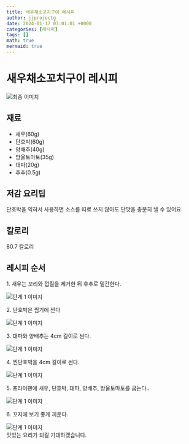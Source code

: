 ```yaml
---
title: 새우채소꼬치구이 레시피
author: jjprojectg
date: 2024-01-17 03:01:01 +0000
categories: [레시피]
tags: []
math: true
mermaid: true
---
```

<meta name="og:type" content="website"/>
<meta charset="UTF-8"/>
<div class="header">
  <h1>새우채소꼬치구이 레시피</h1>
</div>

<div class="container my-4">
  <div class="row">
    <div class="col-12 col-md-6">
      <div class="recipe-image">
        <img src="http://www.foodsafetykorea.go.kr/uploadimg/cook/10_01081_2.png" class="step-image" alt="최종 이미지"/>
      </div>
    </div>
    <div class="col-12 col-md-6">
      <div class="ingredients">
        <h2>재료</h2>
        <ul class="card">
          <li> 새우(60g) </li>
          <li>  단호박(60g) </li>
          <li>  양배추(40g) </li>
          <li> 방울토마토(35g) </li>
          <li>  대파(20g) </li>
          <li>  후추(0.5g) </li>
</ul>
      </div>
    </div>
    <div class="col-12 col-md-6">
      <div class="ingredients">
        <h2>저감 요리팁</h2>
        <div class="card"> 
          <p>
            단호박을 익혀서 사용하면 소스를 따로 쓰지 않아도 단맛을 충분히 낼 수 있어요.
          </p>
        </div>
      </div>
      <div class="ingredients">
        <h2>칼로리</h2>
        <div class="card"> 
          <p>
            80.7 칼로리
          </p>
        </div>
      </div>
    </div>
  </div>

  <h2 class="my-4">레시피 순서</h2>
  <div class="card recipe-card">
    <div class="card-body recipe-step">
      <p class="card-text step-description">1. 새우는 꼬리와 껍질을 제거한 뒤 
후추로 밑간한다.</p>
      <img src="http://www.foodsafetykorea.go.kr/uploadimg/cook/20_01081_1.JPG" alt="단계 1 이미지" class="step-image"/>
    </div>
  </div>
  <div class="card recipe-card">
    <div class="card-body recipe-step">
      <p class="card-text step-description">2. 단호박은 찜기에 찐다</p>
      <img src="http://www.foodsafetykorea.go.kr/uploadimg/cook/20_01081_2.JPG" alt="단계 1 이미지" class="step-image"/>
    </div>
  </div>
  <div class="card recipe-card">
    <div class="card-body recipe-step">
      <p class="card-text step-description">3. 대파와 양배추는 4cm 길이로
썬다.</p>
      <img src="http://www.foodsafetykorea.go.kr/uploadimg/cook/20_01081_3.JPG" alt="단계 1 이미지" class="step-image"/>
    </div>
  </div>
  <div class="card recipe-card">
    <div class="card-body recipe-step">
      <p class="card-text step-description">4. 찐단호박을 4cm 길이로 썬다.</p>
      <img src="http://www.foodsafetykorea.go.kr/uploadimg/cook/20_01081_4.JPG" alt="단계 1 이미지" class="step-image"/>
    </div>
  </div>
  <div class="card recipe-card">
    <div class="card-body recipe-step">
      <p class="card-text step-description">5. 프라이팬에 새우, 단호박, 대파, 
양배추, 방울토마토를 굽는다..</p>
      <img src="http://www.foodsafetykorea.go.kr/uploadimg/cook/20_01081_5.JPG" alt="단계 1 이미지" class="step-image"/>
    </div>
  </div>
  <div class="card recipe-card">
    <div class="card-body recipe-step">
      <p class="card-text step-description">6. 꼬지에 보기 좋게 끼운다.</p>
      <img src="http://www.foodsafetykorea.go.kr/uploadimg/cook/20_01081_6.JPG" alt="단계 1 이미지" class="step-image"/>
    </div>
  </div>

</div>
맛있는 요리가 되길 기대하겠습니다.
